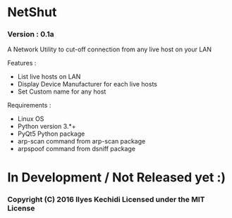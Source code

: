 # **NetShut**
### Version : 0.1a

A Network Utility to cut-off connection from any live host on your LAN

Features :
* List live hosts on LAN
* Display Device Manufacturer for each live hosts
* Set Custom name for any host

Requirements :
* Linux OS
* Python version 3.*+
* PyQt5 Python package
* arp-scan command from arp-scan package
* arpspoof command from dsniff package

# In Development / Not Released yet :)

### Copyright (C) 2016 Ilyes Kechidi Licensed under the MIT License

